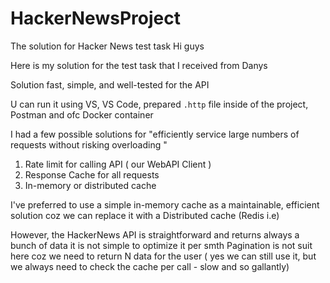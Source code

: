 # HackerNewsProject
 The solution for Hacker News test task
Hi guys

Here is my solution for the test task that I received from Danys

Solution fast, simple, and well-tested for the API

U can run it using VS, VS Code, prepared `.http` file inside of the project, Postman and ofc Docker container 

I had a few possible solutions for "efficiently service large numbers of requests without risking overloading "
1. Rate limit for calling API ( our WebAPI Client )
2. Response Cache for all requests
3. In-memory or distributed cache

I've preferred to use a simple in-memory cache as a maintainable, efficient solution coz we can replace it with a Distributed cache (Redis i.e)

However, the HackerNews API is straightforward and returns always a bunch of data it is not simple to optimize it per smth
Pagination is not suit here coz we need to return N data for the user ( yes we can still use it, but we always need to check the cache per call - slow and so gallantly)

